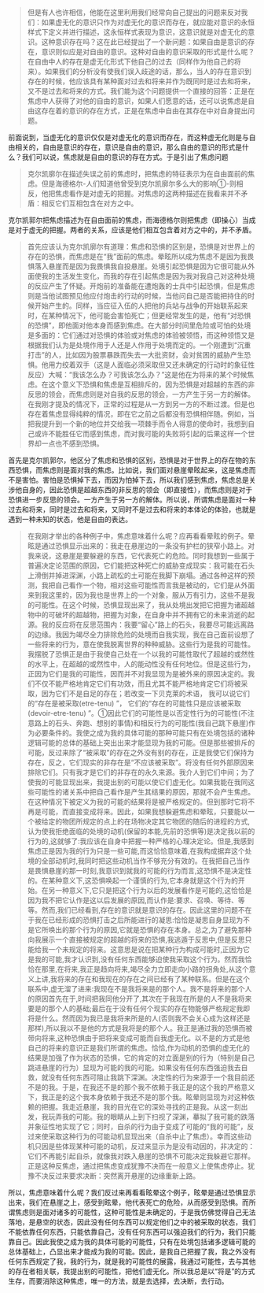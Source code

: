 <blockquote data-pid="lSFCHrg4">但是有人也许相信，他能在这里利用我们经常向自己提出的问题来反对我们：如果虚无化的意识只作为对虚无化的意识而存在，就应能对意识的永恒样式下定义并进行描述，这永恒样式表现为意识，这意识就是对虚无化的意识。这种意识存在吗？这在此已经提出了一个新问题：如果自由是意识的存在，意识则似应是对自由的意识。这种对自由的意识采取的形式是什么呢？在自由中人的存在是虚无化形式下他自己的过去（同样作为他自己的将来）。如果我们的分析没有使我们误入歧途的话，那么，当人的存在意识到存在的时候，他应该具有某种面对过去和将来并作为既同时是过去和将来，又不是过去和将来的方式。我们能为这个问题提供一个直接的回答：正是在焦虑中人获得了对他的自由的意识，如果人们愿意的话，还可以说焦虑是自由这存在着的意识的存在方式，正是在焦虑中自由在其存在中对自身提出问题。</blockquote><p data-pid="Jqjf7Q8C">前面说到，当虚无化的意识仅仅是对虚无化的意识而存在，而这种虚无化则是与自由相关的，自由是意识的存在，意识是自由的意识，那么自由的意识的形式是什么？我们可以说，焦虑就是自由的意识的存在方式。于是引出了焦虑问题</p><blockquote data-pid="b9U9oEZd">克尔凯廓尔在描述失误之前的焦虑时，把焦虑的特征表示为在自由面前的焦虑。但是海德格尔-人们知道他曾受到克尔凯廓尔多么大的影响①-则相反，他把焦虑看作是对虚无的把握。对焦虑的这两种描述在我看来并不矛盾：相反它们互相包含在对方之中。</blockquote><p data-pid="qfbxX3Ub">克尔凯郭尔把焦虑描述为在自由面前的焦虑，而海德格尔则把焦虑（即操心）当成是对于虚无的把握。两者的关系，应该是他们相互包含着对方之中的，并不矛盾。</p><blockquote data-pid="gzJilgIU">首先应该认为克尔凯廓尔有道理：焦虑和恐惧的区别是，恐惧是对世界上的存在的恐惧，而焦虑是在“我”面前的焦虑。晕眩所以成为焦虑不是因为我畏惧落入悬崖而是因为我畏惧我自投悬崖。处境引起恐惧是因为它很可能从外面使我的生活发生变化，而我的存在引起焦虑是因为我对我自己对这种处境的反应产生了怀疑。开炮前的准备能在遭炮轰的士兵中引起恐惧，但是焦虑则是当他试图预见他应付炮击的行动的时候，当他问自己是否能把持住的时候开始产生的。同样，当应征入伍的人把他的兵站与战争的开始联系起来时，在某种情况下，他可能会害怕死亡；但更经常发生的是，他有“对恐惧的恐惧”，即他面对他本身而感到焦虑。在大部分时间里危险或可怕的处境是多面的：它们通过对恐惧的体验或对焦虑的体验被领悟，而这种领悟又是根据我们认为是处境作用于人还是人作用于处境而定的。一个刚遭到“沉重打击”的人，比如因为股票暴跌而失去一大批资财，会对贫困的威胁产生恐惧。他用力绞着双手（这是人面临必须采取但又还未确定的行动时的象征性反应）大喊：“我该怎么办？可我该怎么办？”这是他在为将来的某个时候焦虑。在这个意义下恐惧和焦虑是互相排斥的，因为恐惧是对超越的东西的非反思的领会，而焦虑则是对自我的反思的领会，一方产生于另一方的解体。在我刚才提及的情况下，正常的过程是从一方到另一方的不断过渡。但是也存在着焦虑显得纯粹的情况，即在它之前之后都没有恐惧相伴随。例如，当把我提升到一个新的地位并交给我一项棘手而令人得意的使命时，我想到自己或许不能胜任它而感到焦虑，而对我可能的失败将引起的后果这样一个世界却一点也不感到恐惧。</blockquote><p data-pid="dUmKTxZy">首先是克尔凯郭尔，他区分了焦虑和恐惧的区别，恐惧是对于世界上的存在物的东西恐惧，而焦虑则是面对我的焦虑。比如说，我们面对悬崖晕眩起来，这是焦虑而不是害怕。害怕是恐惧掉下去，而因为怕掉下去，所以我们感到焦虑，焦虑总是关涉他自身的，因此恐惧是超越东西的非反思的领会（即直接性），而焦虑则是对于恐惧进一步反思的领会。一方产生于另一方的解体。所以说，所谓焦虑是面对一种过去和将来，同时是过去和将来，又同时不是过去和将来的本体论的体验，也就是遇到一种未知的状态，他是自由的表达。</p><blockquote data-pid="-E2jAPuO">在我刚才举出的各种例子中，焦虑意味着什么呢？应再看看晕眩的例子。晕眩是通过恐惧显示出来的：我走在悬崖边的一条没有护栏的狭窄小路上。对我来说，这悬崖是要躲避的东西，它代表死亡的危险。同时我想到一些属于普遍决定论范围的原因，它们能把这种死亡的威胁变成现实：我可能在石头上滑倒并掉进深渊，小路上疏松的土可能在我脚下崩塌。通过各种这样的预测，我把自己看作一个物，相对这些可能性而言我是被动的，它们是从外面来到我这里的，因为我也是世界上的一个对象，服从万有引力，这些不是我的可能性。在这个时候，恐惧显现出来了，我从处境出发把它把握为诸超越物中的可破坏的超越物，把握为对象，在自身中并不拥有它的未来消逝的起源。我的反应将在反思范围内：我要“留心”路上的石头，我要尽可能远离路的边缘。我因为竭尽全力排除危险的处境而自我实现，我在自己面前设想了一些将来的行为，意在使我脱离世界的种种威胁。这些行为是我的可能性。我摆脱了恐惧正是由于我使自己处在一个以我的可能性取代了超越的或然性的水平上，在超越的或然性中，人的能动性没有任何地位。但是这些行为，正因为它们是我的可能性，因而并不对我显现为是被外来的原因决定的。我们不仅不能严格地肯定它们有功效，而且尤其不能严格地肯定它们将被采取，因为它们不是自足的存在；若改变一下贝克莱的术语， 我可以说它们的“存在是被采取(etre-tenu) ”， 它们的“存在的可能性只是应该被采取(devoir-etre-tenu) ”。①因此它们的可能性是以否定性行为的可能性(不注意路上的石头、奔跑、想别的事情)和相反行为的可能性(我自己跳下悬崖)作为必要条件的。我使之成为我的具体可能的那种可能只有在处境包括的诸种逻辑可能的总体的基础上突出出来才能显现为我的可能。但是那些被排斥的可能，反过来除了“被采取”的存在之外没有别的存在，正是我使它们保持为存在，反之，它们现实的非存在是“不应该被采取”。将没有任何外部原因来排除它们。只有我才是它们的非存在的永久来源。我介人到它们中间；为了使我的可能显现出来，我提出别的可能以使它们虚无化。如果我能在我同这些可能性的诸关系中把自己看作是产生其结果的原因，那就不会产生焦虑。在这种情况下被定义为我的可能的结果将是被严格规定的。但到那时它将不再是可能，而直接变成将来。因此，如果我想躲避焦虑和晕眩，只要能以一个被给定的物团所规定的点上的在场物决定其它物团的随后的进程的方式,认为使我拒绝面临的处境的动机(保留的本能,先前的恐惧等)是决定我以前的行为的,这就够了:我应该在自身中把握一种严格的心理决定论。但是,我感到焦虑正是因为我的行为只是一些可能,而这恰恰意味着,在我构成据弃这个处境的全部动机时,我同时把这些动机当作不够充分有效的。在我把自己当作是畏惧悬崖的那一时刻,我意识到就我的可能的行为而言,这恐惧不是决定性的。在某种意义下,这恐惧唤起一个谨慎的行为,它本身就是这个行为的开始。在另一种意义下,它只是把这个行为以后的发展看作是可能的,这恰恰是因为我不把它认作是这以后发展的原因,而认作是:要求、召唤、等待、等等。然而,我们已经看到,存在的意识就是意识的存在。因此这里的问题不在于我在已经形成的恐惧打击之后所能进行的凝思:恰恰是凝思自身显现为不是它所唤出的那个行为的原因,它就是恐惧的存在本身。总之,为了避免那种向我展示一个直接被规定的超越的将来的恐惧,我逃遁于反思中,但是反思只能给我一个未规定的将来。这意思是说在把某种行为构成可能时,正因为它是我的可能,我才认识到,没有任何东西能够迫使我采取这个行为。然而我恰恰在那里,在将来,我正是趋向将来,竭尽全力立即走向小路的拐角处,从这个意义上讲,我将来的存在和我现在的存在之间已经有了某种联系。但是在这个联系中,虚无溜了进来:我现在不是我将来是的那个人。我不是将来的那个人的原因首先在于,时间把我同他分开了,其次在于我现在所是的人不是我将来要是的那个人的基础;最后在于没有任何个现实的存在物能够严格规定我即将是什么。然而因为我已是我将来所是的人(否则我不会关心成为这样还是那样),所以我以不是他的方式是我将是的那个人。我正是通过我的恐惧而被带向将来,这种恐惧由于把将来变成可能而自我虚无化。以不是的方式是他自己的将来的意识正是我们所谓的焦虑。恰恰,作为动机的恐惧的虚无化的结果是加强了作为状态的恐惧，它的肯定的对立面是别的行为（特别是自己跳进悬崖的行为）显现为可能的我的可能。如果没有任何东西强迫我去自救，就没有任何东西可阻止我跳下深渊。决定性的行为来源于一个我目前还不是的我。于是，在我还不是的那个我不依赖于我正是的这个我的严格意义下，我正是的这个我本身依赖于我还不是的那个我。眩晕则显现为对这种依赖的把握。我走近悬崖，我的目光在它的深处寻找的正是我。从这一刻出发，我玩弄我的可能。我的眼睛从上到下扫视了深渊，摹拟了我可能的跌落并象征性地实现了它；同时，自杀的行为由于变成了可能的“我的可能”，反过来使采取这种行为的可能动机显现出来（自杀中止了焦虑）。幸而这些动机只因是些体现某种可能的动机，反过来显示为是没有动因的，非决定的：它们不再能引起自杀，就像我对跌入悬崖的恐惧不可能决定我躲避它那样。正是这种反焦虑，通过把焦虑变成犹豫不决而在一般意义上使焦虑停止。犹豫不决反过来要求决断：突然离开悬崖的边缘重新上路。</blockquote><p data-pid="ZnZn5qEX">所以，焦虑意味着什么呢？我们反过来再看看眩晕这个例子，眩晕是通过恐惧显示出来，我们在悬崖之上，感受到眩晕，他代表死亡的危险，从而感受到恐惧。而所谓焦虑则是面对诸多的可能性，这种可能性是未确定的，于是我仿佛觉得自己无法落地，是悬空的状态，因此没有任何东西可以规定他们之中的被采取的状态，我们不能依靠任何东西，只能依靠自己，没有任何东西可以强迫我们的行为，我们只能靠自己。因此我使之成为我的具体可能的可能性，只有在处境包括诸多逻辑可能的总体基础上，凸显出来才能成为我的可能。因此，是我自己把握了我，我之外没有任何东西规定了我，我的行为，就是我的可能性的展露，我通过可能性，去与其他的存在者相关联，我提出别的可能性，把他们虚无化。所以我总是以“将是”的方式生存，而要消除这种焦虑，唯一的方法，就是去选择，去决断，去行动。</p><p></p>